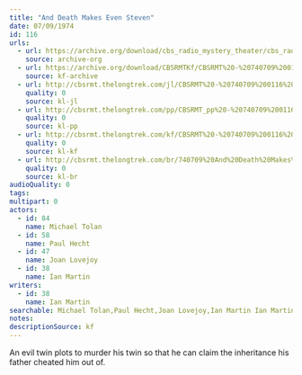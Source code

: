 ```yaml
---
title: "And Death Makes Even Steven"
date: 07/09/1974
id: 116
urls: 
  - url: https://archive.org/download/cbs_radio_mystery_theater/cbs_radio_mystery_theater-0101-0150.zip/cbs_radio_mystery_theater-0101-0150%2Fcbsrmt_0116_and_death_makes_even_steven.mp3
    source: archive-org
  - url: https://archive.org/download/CBSRMTKf/CBSRMT%20-%20740709%200116%20And%20Death%20Makes%20Even%20Steven_kf.mp3
    source: kf-archive
  - url: http://cbsrmt.thelongtrek.com/jl/CBSRMT%20-%20740709%200116%20And%20Death%20Makes%20Even%20Steven_jl.mp3
    quality: 0
    source: kl-jl
  - url: http://cbsrmt.thelongtrek.com/pp/CBSRMT_pp%20-%20740709%200116%20And%20Death%20Makes%20Even%20Steven.mp3
    quality: 0
    source: kl-pp
  - url: http://cbsrmt.thelongtrek.com/kf/CBSRMT%20-%20740709%200116%20And%20Death%20Makes%20Even%20Steven_kf.mp3
    quality: 0
    source: kl-kf
  - url: http://cbsrmt.thelongtrek.com/br/740709%20And%20Death%20Makes%20Even%20Steven%20-%20WOR.mp3
    quality: 0
    source: kl-br
audioQuality: 0
tags: 
multipart: 0
actors:  
  - id: 84
    name: Michael Tolan  
  - id: 58
    name: Paul Hecht  
  - id: 47
    name: Joan Lovejoy  
  - id: 38
    name: Ian Martin
writers:  
  - id: 38
    name: Ian Martin
searchable: Michael Tolan,Paul Hecht,Joan Lovejoy,Ian Martin Ian Martin
notes: 
descriptionSource: kf
---
```

An evil twin plots to murder his twin so that he can claim the inheritance his father cheated him out of.